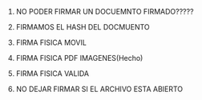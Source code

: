 1. NO PODER FIRMAR UN DOCUEMNTO FIRMADO?????

2. FIRMAMOS EL HASH DEL DOCMUENTO



1. FIRMA FISICA MOVIL

2. FIRMA FISICA PDF IMAGENES(Hecho)

3. FIRMA FISICA VALIDA

4. NO DEJAR FIRMAR SI EL ARCHIVO ESTA ABIERTO